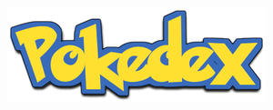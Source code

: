 <div style="text-align:center"><img src="https://github.com/Marcoswinrar/pokedex/blob/main/src/assets/images/pokedex.png?raw=true"/></div>